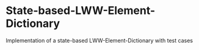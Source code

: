 # State-based-LWW-Element-Dictionary
 Implementation of a state-based LWW-Element-Dictionary with test cases
